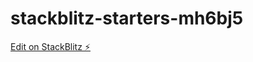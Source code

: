 # stackblitz-starters-mh6bj5

[Edit on StackBlitz ⚡️](https://stackblitz.com/edit/stackblitz-starters-mh6bj5)